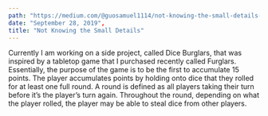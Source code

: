 ```yaml
---
path: "https://medium.com/@guosamuel1114/not-knowing-the-small-details-6a7b13a9aeb3"
date: "September 28, 2019",
title: "Not Knowing the Small Details"
---
```


Currently I am working on a side project, called Dice Burglars, that was inspired by a tabletop game that I purchased recently called Furglars. Essentially, the purpose of the game is to be the first to accumulate 15 points. The player accumulates points by holding onto dice that they rolled for at least one full round. A round is defined as all players taking their turn before it’s the player’s turn again. Throughout the round, depending on what the player rolled, the player may be able to steal dice from other players.
